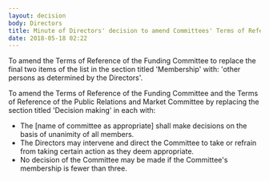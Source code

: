 ```yaml
---
layout: decision
body: Directors
title: Minute of Directors' decision to amend Committees' Terms of Reference
date: 2018-05-18 02:22
---
```


To amend the Terms of Reference of the Funding Committee to replace the final two items of the list in the section titled 'Membership' with: 'other persons as determined by the Directors'.

To amend the Terms of Reference of the Funding Committee and the Terms of Reference of the Public Relations and Market Committee by replacing the section titled 'Decision making' in each with:

>
  - The [name of committee as appropriate] shall make decisions on the basis of unanimity of all members.
  - The Directors may intervene and direct the Committee to take or refrain from taking certain action as they deem appropriate.
  - No decision of the Committee may be made if the Committee's membership is fewer than three.
